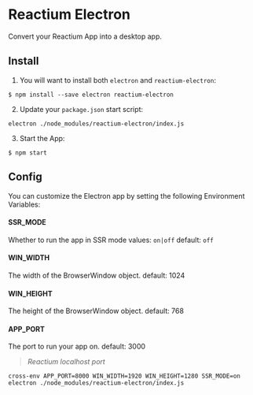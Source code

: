 # Reactium Electron

Convert your Reactium App into a desktop app.


## Install
1. You will want to install both `electron` and `reactium-electron`:

```
$ npm install --save electron reactium-electron
```

2. Update your `package.json` start script:

```
electron ./node_modules/reactium-electron/index.js
```

3. Start the App:
```
$ npm start
```


## Config
You can customize the Electron app by setting the following Environment Variables:

#### SSR_MODE
Whether to run the app in SSR mode
values: `on|off`
default: `off`

#### WIN_WIDTH
The width of the BrowserWindow object.
default: 1024

#### WIN_HEIGHT
The height of the BrowserWindow object.
default: 768

#### APP_PORT
The port to run your app on.
default: 3000
> _Reactium localhost port_


```
cross-env APP_PORT=8000 WIN_WIDTH=1920 WIN_HEIGHT=1280 SSR_MODE=on electron ./node_modules/reactium-electron/index.js
```
